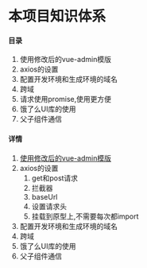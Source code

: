 # 本项目知识体系

#### 目录

1. 使用修改后的vue-admin模版 
2. axios的设置
3. 配置开发环境和生成环境的域名
4. 跨域
5. 请求使用promise,使用更方便
6. 饿了么UI库的使用
7. 父子组件通信



#### 详情

1. [使用修改后的vue-admin模版](git@gitee.com:dc_teach/maizuo-admin-template.git) 
2. axios的设置
   1. get和post请求
   2. 拦截器
   3. baseUrl
   4. 设置请求头
   5. 挂载到原型上,不需要每次都import
3. 配置开发环境和生成环境的域名
4. 跨域
5. 饿了么UI库的使用
6. 父子组件通信